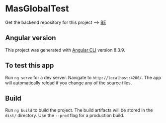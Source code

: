 # MasGlobalTest

Get the backend repository for this project --> [BE](https://github.com/nicolasbjk/Salaries_BackEnd)

## Angular version

This project was generated with [Angular CLI](https://github.com/angular/angular-cli) version 8.3.9.

## To test this app

Run `ng serve` for a dev server. Navigate to `http://localhost:4200/`. The app will automatically reload if you change any of the source files.

## Build

Run `ng build` to build the project. The build artifacts will be stored in the `dist/` directory. Use the `--prod` flag for a production build.

